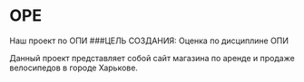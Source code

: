 # OPE
Наш проект по ОПИ
###ЦЕЛЬ СОЗДАНИЯ: Оценка по дисциплине ОПИ

Данный проект представляет собой сайт магазина по аренде и продаже велосипедов в городе Харькове.
